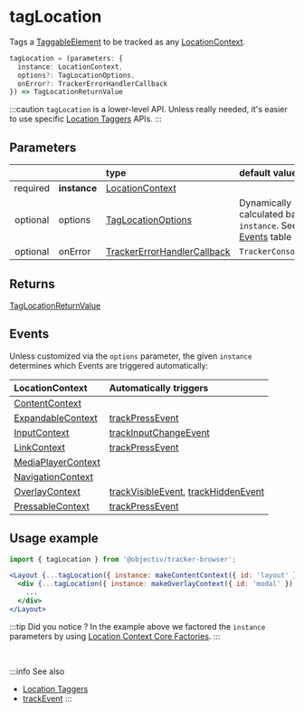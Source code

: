 # tagLocation

Tags a [TaggableElement](/tracking/browser/api-reference/definitions/TaggableElement.md) to be tracked as any [LocationContext](/taxonomy/reference/location-contexts/overview.md).

```typescript
tagLocation = (parameters: {
  instance: LocationContext,
  options?: TagLocationOptions,
  onError?: TrackerErrorHandlerCallback
}) => TagLocationReturnValue
```

:::caution
`tagLocation` is a lower-level API. Unless really needed, it's easier to use specific [Location Taggers](/tracking/browser/api-reference/locationTaggers/overview.md) APIs. 
:::

## Parameters
|          |              | type                                                                                              | default value
| :-:      | :--          | :--                                                                                               | :--           
| required | **instance** | [LocationContext](/taxonomy/reference/location-contexts/overview.md)                              |
| optional | options      | [TagLocationOptions](/tracking/browser/api-reference/definitions/TagLocationOptions.md)                   | Dynamically calculated based on `instance`. See the [Events](#events) table below.
| optional | onError      | [TrackerErrorHandlerCallback](/tracking/browser/api-reference/definitions/TrackerErrorHandlerCallback.md) | `TrackerConsole.error`

## Returns
[TagLocationReturnValue](/tracking/browser/api-reference/definitions/TagLocationReturnValue.md) 

## Events
Unless customized via the `options` parameter, the given `instance` determines which Events are triggered automatically:

| LocationContext                                                                   | Automatically triggers
| :--                                                                               | :--
| [ContentContext](/taxonomy/reference/location-contexts/ContentContext.md)         | 
| [ExpandableContext](/taxonomy/reference/location-contexts/ExpandableContext.md)   | [trackPressEvent](/tracking/browser/api-reference/eventTrackers/trackPressEvent.md)
| [InputContext](/taxonomy/reference/location-contexts/InputContext.md)             | [trackInputChangeEvent](/tracking/browser/api-reference/eventTrackers/trackInputChangeEvent.md)
| [LinkContext](/taxonomy/reference/location-contexts/LinkContext.md)               | [trackPressEvent](/tracking/browser/api-reference/eventTrackers/trackPressEvent.md)
| [MediaPlayerContext](/taxonomy/reference/location-contexts/MediaPlayerContext.md) | 
| [NavigationContext](/taxonomy/reference/location-contexts/NavigationContext.md)   | 
| [OverlayContext](/taxonomy/reference/location-contexts/OverlayContext.md)         | [trackVisibleEvent](/tracking/browser/api-reference/eventTrackers/trackVisibleEvent.md), [trackHiddenEvent](/tracking/browser/api-reference/eventTrackers/trackHiddenEvent.md)
| [PressableContext](/taxonomy/reference/location-contexts/PressableContext.md)     | [trackPressEvent](/tracking/browser/api-reference/eventTrackers/trackPressEvent.md)

## Usage example

```jsx
import { tagLocation } from '@objectiv/tracker-browser';
```

```jsx
<Layout {...tagLocation({ instance: makeContentContext({ id: 'layout' }) })}>
  <div {...tagLocation({ instance: makeOverlayContext({ id: 'modal' }) })}>
    ...
  </div>
</Layout>
```

:::tip Did you notice ?
In the example above we factored the `instance` parameters by using [Location Context Core Factories](/tracking/browser/api-reference/core/CoreFactories.md#location-context-factories).
:::

<br />

:::info See also
- [Location Taggers](/tracking/browser/api-reference/locationTaggers/overview.md)
- [trackEvent](/tracking/browser/api-reference/eventTrackers/trackEvent.md)
:::
